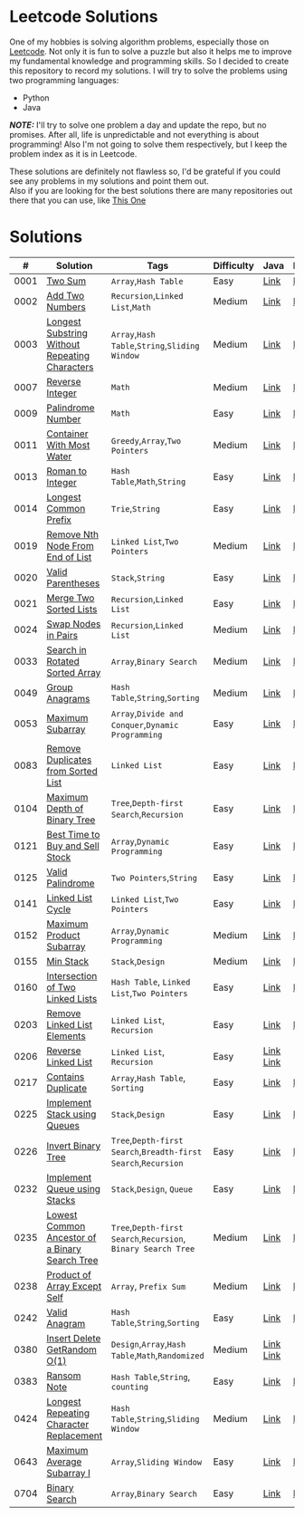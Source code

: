 # Leetcode Solutions
One of my hobbies is solving algorithm problems, especially those on [Leetcode](https://leetcode.com/problemset/all/). Not only it is fun to solve a puzzle but also it helps me to improve my fundamental knowledge and programming skills. So I decided to create this repository to record my solutions. I will try to solve the problems using two programming languages:
- Python
- Java

**_NOTE:_** I'll try to solve one problem a day and update the repo, but no promises. After all, life is unpredictable and not everything is about programming! Also I'm not going to solve them respectively, but I keep the problem index as it is in Leetcode.

These solutions are definitely not flawless so, I'd be grateful if you could see any problems in my solutions and point them out.  
Also if you are looking for the best solutions there are many repositories out there that you can use, like [This One](https://github.com/doocs/leetcode)

# Solutions

|  #  |  Solution   | Tags |  Difficulty | Java | Python |
| --- | --- | --- | --- | --- | --- |
|  0001  |  [Two Sum](./Solutions/1-%20Two%20Sum/README.md)  | `Array`,`Hash Table` | Easy | [Link](./Solutions/1-%20Two%20Sum/Solution.java)  |[Link](./Solutions/1-%20Two%20Sum/Solution.py)  |
|  0002  |  [Add Two Numbers](./Solutions/2-%20Add%20Two%20Numbers/README.md)  | `Recursion`,`Linked List`,`Math` | Medium | [Link](./Solutions/2-%20Add%20Two%20Numbers/Solution.java)  |[Link](./Solutions/2-%20Add%20Two%20Numbers/Solution.py)  |
|  0003  |  [Longest Substring Without Repeating Characters](./Solutions/3-%20Longest%20Substring%20Without%20Repeating%20Characters/README.md)  | `Array`,`Hash Table`,`String`,`Sliding Window` | Medium | [Link](./Solutions/3-%20Longest%20Substring%20Without%20Repeating%20Characters/Solution.java)  |[Link](./Solutions/3-%20Longest%20Substring%20Without%20Repeating%20Characters/Solution.py)  |
|  0007  |  [Reverse Integer](./Solutions/7-%20Reverse%20Integer/README.md)  | `Math` | Medium | [Link](./Solutions/7-%20Reverse%20Integer/Solution.java)  |[Link](./Solutions/7-%20Reverse%20Integer/Solution.py)  |
|  0009  |  [Palindrome Number](./Solutions/9-%20Palindrome%20Number/README.md)  | `Math` | Easy | [Link](./Solutions/9-%20Palindrome%20Number/Solution.java)  |[Link](./Solutions/9-%20Palindrome%20Number/Solution.py)  |
|  0011  |  [Container With Most Water](./Solutions/11-%20Container%20With%20Most%20Water/README.md)  | `Greedy`,`Array`,`Two Pointers` | Medium | [Link](./Solutions/11-%20Container%20With%20Most%20Water/Solution.java)  |[Link](./Solutions/11-%20Container%20With%20Most%20Water/Solution.py)  |
|  0013  |  [Roman to Integer](./Solutions/13-%20Roman%20to%20Integer/README.md)  |  `Hash Table`,`Math`,`String` | Easy | [Link](./Solutions/13-%20Roman%20to%20Integer/Solution.java)  |[Link](./Solutions/13-%20Roman%20to%20Integer/Solution.py)  |
|  0014  |  [Longest Common Prefix](./Solutions/14-%20Longest%20Common%20Prefix/README.md)  | `Trie`,`String` | Easy | [Link](./Solutions/14-%20Longest%20Common%20Prefix/Solution.java)  |[Link](./Solutions/14-%20Longest%20Common%20Prefix/Solution.py)  |
|  0019  | [Remove Nth Node From End of List](./Solutions/19-%20Remove%20Nth%20Node%20From%20End%20of%20List/README.md)  | `Linked List`,`Two Pointers` | Medium | [Link](./Solutions/19-%20Remove%20Nth%20Node%20From%20End%20of%20List/Solution.java)  |[Link](./Solutions/19-%20Remove%20Nth%20Node%20From%20End%20of%20List/Solution.py)  |
|  0020  |  [Valid Parentheses](./Solutions/20-%20Valid%20Parentheses/README.md)  | `Stack`,`String` | Easy | [Link](./Solutions/20-%20Valid%20Parentheses/Solution.java)  |[Link](./Solutions/20-%20Valid%20Parentheses/Solution.py)  |
|  0021  |  [Merge Two Sorted Lists](./Solutions/21-%20Merge%20Two%20Sorted%20Lists/README.md)  | `Recursion`,`Linked List` | Easy | [Link](./Solutions/21-%20Merge%20Two%20Sorted%20Lists/Solution.java)  |[Link](./Solutions/21-%20Merge%20Two%20Sorted%20Lists/Solution.py)  |
|  0024  | [Swap Nodes in Pairs](./Solutions/24-%20Swap%20Nodes%20in%20Pairs/README.md)  | `Recursion`,`Linked List` | Medium | [Link](./Solutions/24-%20Swap%20Nodes%20in%20Pairs/Solution.java)  |[Link](./Solutions/24-%20Swap%20Nodes%20in%20Pairs/Solution.py)  |
|  0033  | [Search in Rotated Sorted Array](./Solutions/33-%20Search%20in%20Rotated%20Sorted%20Array/README.md)  | `Array`,`Binary Search` | Medium | [Link](./Solutions/33-%20Search%20in%20Rotated%20Sorted%20Array/Solution.java)  |[Link](./Solutions/33-%20Search%20in%20Rotated%20Sorted%20Array/Solution.py)  |
|  0049  | [Group Anagrams](./Solutions/49-%20Group%20Anagrams/README.md)  | `Hash Table`,`String`,`Sorting` | Medium | [Link](./Solutions/49-%20Group%20Anagrams/Solution.java)  |[Link](./Solutions/49-%20Group%20Anagrams/Solution.py)  |
|  0053  |  [Maximum Subarray](./Solutions/53-%20Maximum%20Subarray/README.md)  | `Array`,`Divide and Conquer`,`Dynamic Programming` | Easy | [Link](./Solutions/53-%20Maximum%20Subarray/Solution.java)  |[Link](./Solutions/53-%20Maximum%20Subarray/Solution.py)  |
|  0083  | [Remove Duplicates from Sorted List](./Solutions/83-%20Remove%20Duplicates%20from%20Sorted%20List/README.md)  | `Linked List` | Easy | [Link](./Solutions/83-%20Remove%20Duplicates%20from%20Sorted%20List/Solution.java)  |[Link](./Solutions/83-%20Remove%20Duplicates%20from%20Sorted%20List/Solution.py)  |
|  0104  | [Maximum Depth of Binary Tree](./Solutions/104-%20Maximum%20Depth%20of%20Binary%20Tree/README.md)  | `Tree`,`Depth-first Search`,`Recursion` | Easy | [Link](./Solutions/104-%20Maximum%20Depth%20of%20Binary%20Tree/Solution.java)  |[Link](./Solutions/104-%20Maximum%20Depth%20of%20Binary%20Tree/Solution.py)  |
|  0121  | [Best Time to Buy and Sell Stock](./Solutions/121-%20Best%20Time%20to%20Buy%20and%20Sell%20Stock/README.md)  | `Array`,`Dynamic Programming` | Easy | [Link](./Solutions/121-%20Best%20Time%20to%20Buy%20and%20Sell%20Stock/Solution.java)  |[Link](./Solutions/121-%20Best%20Time%20to%20Buy%20and%20Sell%20Stock/Solution.py)  |
|  0125  |  [Valid Palindrome](./Solutions/125-%20Valid%20Palindrome/README.md)  | `Two Pointers`,`String` | Easy | [Link](./Solutions/125-%20Valid%20Palindrome/Solution.java)  |[Link](./Solutions/125-%20Valid%20Palindrome/Solution.py)  |
|  0141  | [Linked List Cycle](./Solutions/141-%20Linked%20List%20Cycle/README.md)  | `Linked List`,`Two Pointers` | Easy | [Link](./Solutions/141-%20Linked%20List%20Cycle/Solution.java)  |[Link](./Solutions/141-%20Linked%20List%20Cycle/Solution.py)  |
|  0152  | [Maximum Product Subarray](./Solutions/152-%20Maximum%20Product%20Subarray/README.md)  | `Array`,`Dynamic Programming` | Medium | [Link](./Solutions/152-%20Maximum%20Product%20Subarray/Solution.java)  |[Link](./Solutions/152-%20Maximum%20Product%20Subarray/Solution.py)  |
|  0155  | [Min Stack](./Solutions/155-%20Min%20Stack/README.md)  | `Stack`,`Design` | Medium | [Link](./Solutions/155-%20Min%20Stack/Solution.java)  |[Link](./Solutions/155-%20Min%20Stack/Solution.py)  |
|  0160  | [Intersection of Two Linked Lists](./Solutions/160-%20Intersection%20of%20Two%20Linked%20Lists/README.md)  | `Hash Table`, `Linked List`,`Two Pointers` | Easy | [Link](./Solutions/160-%20Intersection%20of%20Two%20Linked%20Lists/Solution.java)  |[Link](./Solutions/160-%20Intersection%20of%20Two%20Linked%20Lists/Solution.py)  |
|  0203  | [Remove Linked List Elements](./Solutions/203-%20Remove%20Linked%20List%20Elements/README.md)  | `Linked List`, `Recursion` | Easy | [Link](./Solutions/203-%20Remove%20Linked%20List%20Elements/Solution.java)  |[Link](./Solutions/203-%20Remove%20Linked%20List%20Elements/Solution.py)  |
|  0206  | [Reverse Linked List](./Solutions/206-%20Reverse%20Linked%20List/README.md)  | `Linked List`, `Recursion` | Easy | [Link](./Solutions/206-%20Reverse%20Linked%20List/Solution1.java)  [Link](./Solutions/206-%20Reverse%20Linked%20List/Solution2.java)|  |
|  0217  | [Contains Duplicate](./Solutions/217-%20Contains%20Duplicate/README.md)  | `Array`,`Hash Table`, `Sorting` | Easy | [Link](./Solutions/217-%20Contains%20Duplicate/Solution.java)  |[Link](./Solutions/217-%20Contains%20Duplicate/Solution.py)  |
|  0225  | [Implement Stack using Queues](./Solutions/225-%20Implement%20Stack%20using%20Queues/README.md)  | `Stack`,`Design` | Easy | [Link](./Solutions/225-%20Implement%20Stack%20using%20Queues/Solution.java)  |[Link](./Solutions/225-%20Implement%20Stack%20using%20Queues/Solution.py)  |
|  0226  | [Invert Binary Tree](./Solutions/226-%20Invert%20Binary%20Tree/README.md)  | `Tree`,`Depth-first Search`,`Breadth-first Search`,`Recursion` | Easy | [Link](./Solutions/226-%20Invert%20Binary%20Tree/Solution.java)  |[Link](./Solutions/226-%20Invert%20Binary%20Tree/Solution.py)  |
|  0232  | [Implement Queue using Stacks](./Solutions/232-%20Implement%20Queue%20using%20Stacks/README.md)  | `Stack`,`Design`, `Queue` | Easy | [Link](./Solutions/232-%20Implement%20Queue%20using%20Stacks/Solution.java)  |[Link](./Solutions/232-%20Implement%20Queue%20using%20Stacks/Solution.py)  |
|  0235  | [Lowest Common Ancestor of a Binary Search Tree](./Solutions/235-%20Lowest%20Common%20Ancestor%20of%20a%20Binary%20Search%20Tree/README.md)  | `Tree`,`Depth-first Search`,`Recursion`, `Binary Search Tree` | Medium | [Link](./Solutions/235-%20Lowest%20Common%20Ancestor%20of%20a%20Binary%20Search%20Tree/Solution.java)  |[Link](./Solutions/235-%20Lowest%20Common%20Ancestor%20of%20a%20Binary%20Search%20Tree/Solution.py)  |
|  0238  |  [Product of Array Except Self](./Solutions/238-%20Product%20of%20Array%20Except%20Self/README.md)  | `Array`, `Prefix Sum` | Medium | [Link](./Solutions/238-%20Product%20of%20Array%20Except%20Self/Solution.java)  |[Link](./Solutions/238-%20Product%20of%20Array%20Except%20Self/Solution.py)  |
|  0242  |  [Valid Anagram](./Solutions/242-%20Valid%20Anagram/README.md)  | `Hash Table`,`String`,`Sorting` | Easy | [Link](./Solutions/242-%20Valid%20Anagram/Solution.java)  |[Link](./Solutions/242-%20Valid%20Anagram/Solution.py)  |
|  0380  | [Insert Delete GetRandom O(1)](./Solutions/380-%20Insert%20Delete%20GetRandom%20O%281%29/README.md)  | `Design`,`Array`,`Hash Table`,`Math`,`Randomized` | Medium | [Link](./Solutions/380-%20Insert%20Delete%20GetRandom%20O%281%29/Solution1.java) [Link](./Solutions/380-%20Insert%20Delete%20GetRandom%20O%281%29/Solution2.java) |  |
|  0383  | [Ransom Note](./Solutions/383-%20Ransom%20Note/README.md)  | `Hash Table`,`String`, `counting` | Easy | [Link](./Solutions/383-%20Ransom%20Note/Solution.java)  |[Link](./Solutions/383-%20Ransom%20Note/Solution.py)  |
|  0424  | [Longest Repeating Character Replacement](./Solutions/424-%20Longest%20Repeating%20Character%20Replacement/README.md)  | `Hash Table`,`String`,`Sliding Window` | Medium | [Link](./Solutions/424-%20Longest%20Repeating%20Character%20Replacement/Solution.java)  |[Link](./Solutions/424-%20Longest%20Repeating%20Character%20Replacement/Solution.py)  |
|  0643  | [Maximum Average Subarray I](./Solutions/643-%20Maximum%20Average%20Subarray%20I/README.md)  |  `Array`,`Sliding Window` | Easy | [Link](./Solutions/643-%20Maximum%20Average%20Subarray%20I/Solution.java)  |[Link](./Solutions/643-%20Maximum%20Average%20Subarray%20I/Solution.py)  |
|  0704  | [Binary Search](./Solutions/704-%20Binary%20Search/README.md)  | `Array`,`Binary Search` | Easy | [Link](./Solutions/704-%20Binary%20Search/Solution.java)  |[Link](./Solutions/704-%20Binary%20Search/Solution.py)  |